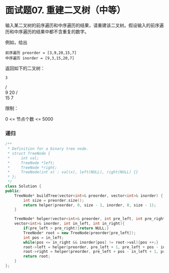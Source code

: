 # 面试题07. 重建二叉树（中等）

输入某二叉树的前序遍历和中序遍历的结果，请重建该二叉树。假设输入的前序遍历和中序遍历的结果中都不含重复的数字。

例如，给出

    前序遍历 preorder = [3,9,20,15,7]
    中序遍历 inorder = [9,3,15,20,7]

返回如下的二叉树：

    3
   / \
  9  20
    /  \
   15   7

 

限制：

0 <= 节点个数 <= 5000

### 递归
```c++
/**
 * Definition for a binary tree node.
 * struct TreeNode {
 *     int val;
 *     TreeNode *left;
 *     TreeNode *right;
 *     TreeNode(int x) : val(x), left(NULL), right(NULL) {}
 * };
 */
class Solution {
public:
    TreeNode* buildTree(vector<int>& preorder, vector<int>& inorder) {
        int size = preorder.size();
        return helper(preorder, 0, size - 1, inorder, 0, size - 1);
    }

    TreeNode* helper(vector<int>& preorder, int pre_left, int pre_right, 
    vector<int>& inorder, int in_left, int in_right){
        if(pre_left > pre_right){return NULL;}
        TreeNode* root = new TreeNode(preorder[pre_left]);
        int pos = in_left;
        while(pos <= in_right && inorder[pos] != root->val){pos ++;}
        root->left = helper(preorder, pre_left + 1, pre_left + pos - in_left, inorder, in_left, pos - 1);   //注意这些参数
        root->right = helper(preorder, pre_left + pos - in_left + 1, pre_right, inorder, pos + 1, in_right);
        return root;
    }
};
```